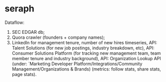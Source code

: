 # seraph

Dataflow:

1. SEC EDGAR db;
2. Quora crawler (founders + company names);
3. LinkedIn for management tenure, number of new hires timeseries, API: Talent Solutions (for new job postings, industry breakdown, etc), API: Consumer Solutions Platform (for tracking new management team, team member tenure and industry background), API: Organization Lookup API (under: `Marketing Developer Platform/Integrations/Community Management/Organizations & Brands) (metrics: follow stats, share stats, page stats).   
